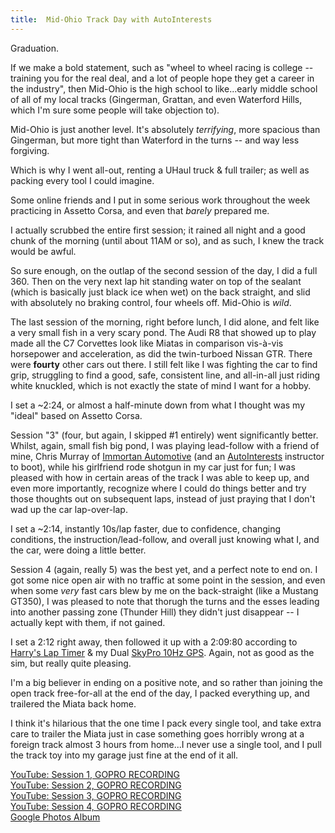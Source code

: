 ```yaml
---
title:  Mid-Ohio Track Day with AutoInterests
---
```


Graduation.

If we make a bold statement, such as "wheel to wheel racing is college -- training you for the real deal, and a lot of people hope they get a career in the industry", then Mid-Ohio is the high school to like...early middle school of all of my local tracks (Gingerman, Grattan, and even Waterford Hills, which I'm sure some people will take objection to).

Mid-Ohio is just another level. It's absolutely _terrifying_, more spacious than Gingerman, but more tight than Waterford in the turns -- and way less forgiving.

Which is why I went all-out, renting a UHaul truck & full trailer; as well as packing every tool I could imagine.

Some online friends and I put in some serious work throughout the week practicing in Assetto Corsa, and even that _barely_ prepared me.

I actually scrubbed the entire first session; it rained all night and a good chunk of the morning (until about 11AM or so), and as such, I knew the track would be awful.

So sure enough, on the outlap of the second session of the day, I did a full 360. Then on the very next lap hit standing water on top of the sealant (which is basically just black ice when wet) on the back straight, and slid with absolutely no braking control, four wheels off. Mid-Ohio is _wild_.

The last session of the morning, right before lunch, I did alone, and felt like a very small fish in a very scary pond. The Audi R8 that showed up to play made all the C7 Corvettes look like Miatas in comparison vis-à-vis horsepower and acceleration, as did the twin-turboed Nissan GTR. There were **fourty** other cars out there. I still felt like I was fighting the car to find grip, struggling to find a good, safe, consistent line, and all-in-all just riding white knuckled, which is not exactly the state of mind I want for a hobby. 

I set a ~2:24, or almost a half-minute down from what I thought was my "ideal" based on Assetto Corsa.

Session "3" (four, but again, I skipped #1 entirely) went significantly better. Whilst, again, small fish big pond, I was playing lead-follow with a friend of mine, Chris Murray of [Immortan Automotive](https://www.facebook.com/ImmortanAutomotive/) (and an [AutoInterests](https://autointerests.com/) instructor to boot), while his girlfriend rode shotgun in my car just for fun; I was pleased with how in certain areas of the track I was able to keep up, and even more importantly, recognize where I could do things better and try those thoughts out on subsequent laps, instead of just praying that I don't wad up the car lap-over-lap. 

I set a ~2:14, instantly 10s/lap faster, due to confidence, changing conditions, the instruction/lead-follow, and overall just knowing what I, and the car, were doing a little better. 

Session 4 (again, really 5) was the best yet, and a perfect note to end on. I got some nice open air with no traffic at some point in the session, and even when some *very* fast cars blew by me on the back-straight (like a Mustang GT350), I was pleased to note that thorugh the turns and the esses leading into another passing zone (Thunder Hill) they didn't just disappear -- I actually kept with them, if not gained.

I set a 2:12 right away, then followed it up with a 2:09:80 according to [Harry's Lap Timer](https://www.gps-laptimer.de/) & my Dual [SkyPro 10Hz GPS](https://www.amazon.com/Dual-Electronics-XGPS160-Multipurpose-Augmentation/dp/B00E65TNYE/ref=asc_df_B00E65TNYE/?tag=hyprod-20&linkCode=df0&hvadid=312195761225&hvpos=&hvnetw=g&hvrand=5866844427044894088&hvpone=&hvptwo=&hvqmt=&hvdev=c&hvdvcmdl=&hvlocint=&hvlocphy=9053228&hvtargid=pla-456578265568&psc=1). Again, not as good as the sim, but really quite pleasing.

I'm a big believer in ending on a positive note, and so rather than joining the open track free-for-all at the end of the day, I packed everything up, and trailered the Miata back home. 

I think it's hilarious that the one time I pack every single tool, and take extra care to trailer the Miata just in case something goes horribly wrong at a foreign track almost 3 hours from home...I never use a single tool, and I pull the track toy into my garage just fine at the end of it all.

<a href="https://www.youtube.com/watch?v=AZ8Lss-J6ZA" class="fas fa-sd-card fab-override fab-post-override"></a><a href="https://www.youtube.com/watch?v=AZ8Lss-J6ZA"> YouTube: Session 1, GOPRO RECORDING</a>  
<a href="https://www.youtube.com/watch?v=_IdHzR2Jg8Q" class="fas fa-sd-card fab-override fab-post-override"></a><a href="https://www.youtube.com/watch?v=_IdHzR2Jg8Q"> YouTube: Session 2, GOPRO RECORDING</a>  
<a href="https://www.youtube.com/watch?v=zfq3Y7vcxAU" class="fas fa-sd-card fab-override fab-post-override"></a><a href="https://www.youtube.com/watch?v=zfq3Y7vcxAU"> YouTube: Session 3, GOPRO RECORDING</a>  
<a href="https://www.youtube.com/watch?v=k08B0ksVdVI" class="fas fa-sd-card fab-override fab-post-override"></a><a href="https://www.youtube.com/watch?v=k08B0ksVdVI"> YouTube: Session 4, GOPRO RECORDING</a>  
<a href="https://photos.google.com/share/AF1QipOUgPLRANT0Yo-J3wWfNn7BIl2hyllCJJAKgh4hIYd7cr24OLYmbcWrFTisjorc3w?key=NUxnNEt0a25aUVRSdzByWGgycHN3ems5WUUzeG9R" class="far fa-image fab-override fab-post-override"></a><a href="https://photos.google.com/share/AF1QipOUgPLRANT0Yo-J3wWfNn7BIl2hyllCJJAKgh4hIYd7cr24OLYmbcWrFTisjorc3w?key=NUxnNEt0a25aUVRSdzByWGgycHN3ems5WUUzeG9R"> Google Photos Album</a>